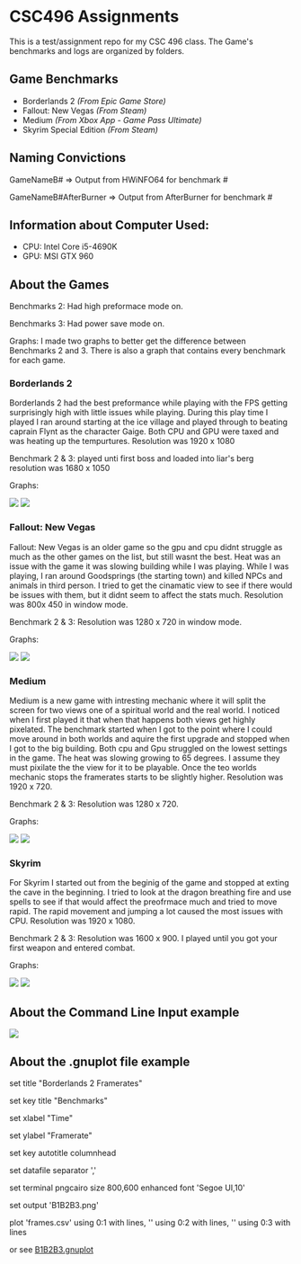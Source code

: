 ﻿# **CSC496 Assignments**
This is a test/assignment repo for my CSC 496 class. The Game's benchmarks and logs are organized by folders.

## **Game Benchmarks**
- Borderlands 2 *(From Epic Game Store)*
- Fallout: New Vegas *(From Steam)*
- Medium *(From Xbox App - Game Pass Ultimate)*
- Skyrim Special Edition *(From Steam)*

## **Naming Convictions**
GameNameB# => Output from HWiNFO64 for benchmark #

GameNameB#AfterBurner => Output from AfterBurner for benchmark #

## **Information about Computer Used:**
- CPU: Intel Core i5-4690K
- GPU: MSI GTX 960

## **About the Games**

Benchmarks 2: Had high preformace mode on.

Benchmarks 3: Had power save mode on. 

Graphs: I made two graphs to better get the difference between Benchmarks 2 and 3. There is also a graph that contains every benchmark for each game.

### **Borderlands 2**
Borderlands 2 had the best preformance while playing with the FPS getting surprisingly high with little issues while playing. During this play time I played I ran around starting at the ice village and played through to beating caprain Flynt as the character Gaige. Both CPU and GPU were taxed and was heating up the tempurtures. Resolution was 1920 x 1080

Benchmark 2 & 3: played unti first boss and loaded into liar's berg resolution was 1680 x 1050

Graphs:

![](Borderlands2/B1B2B3.png)
![](Borderlands2/B2B3.png)

### **Fallout: New Vegas**
Fallout: New Vegas is an older game so the gpu and cpu didnt struggle as much as the other games on the list, but still wasnt the best. Heat was an issue with the game it was slowing building while I was playing. While I was playing, I ran around Goodsprings (the starting town) and killed NPCs and animals in third person. I tried to get the cinamatic view to see if there would be issues with them, but it didnt seem to affect the stats much. Resolution was 800x 450 in window mode.

Benchmark 2 & 3: Resolution was 1280 x 720 in window mode.

Graphs:

![](FalloutNewVegas/B1B2B3.png)
![](FalloutNewVegas/B2B3.png)

### **Medium**
Medium is a new game with intresting mechanic where it will split the screen for two views one of a spiritual world and the real world. I noticed when I first played it that when that happens both views get highly pixelated. The benchmark started when I got to the point where I could move around in both worlds and aquire the first upgrade and stopped when I got to the big building. Both cpu and Gpu struggled on the lowest settings in the game. The heat was slowing growing to 65 degrees. I assume they must pixilate the the view for it to be playable. Once the teo worlds mechanic stops the framerates starts to be slightly higher. Resolution was 1920 x 720.

Benchmark 2 & 3: Resolution was 1280 x 720.

Graphs:

![](Medium/B1B2B3.png)
![](Medium/B2B3.png)

### **Skyrim**
For Skyrim I started out from the beginig of the game and stopped at exting the cave in the beginning. I tried to look at the dragon breathing fire and use spells to see if that would affect the preofrmace much and tried to move rapid. The rapid movement and jumping a lot caused the most issues with CPU. Resolution was 1920 x 1080.

Benchmark 2 & 3: Resolution was 1600 x 900. I played until you got your first weapon and entered combat.

Graphs:

![](Skyrim/B1B2B3.png)
![](Skyrim/B2B3.png)


## **About the Command Line Input example**
![](CommandLine.png)

## **About the .gnuplot file example**

set title "Borderlands 2 Framerates"

set key title "Benchmarks"

set xlabel "Time"

set ylabel "Framerate"

set key autotitle columnhead

set datafile separator ','

set terminal pngcairo size 800,600 enhanced font 'Segoe UI,10'

set output 'B1B2B3.png'

plot 'frames.csv' using 0:1 with lines, '' using 0:2 with lines, '' using 0:3 
with lines

 or see [B1B2B3.gnuplot](Borderlands2/B1B2B3.gnuplot)
